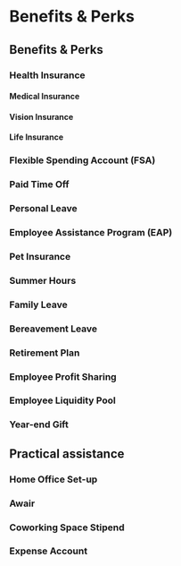# Benefits & Perks

## Benefits & Perks

### Health Insurance

#### Medical Insurance

#### Vision Insurance

#### Life Insurance

### Flexible Spending Account \(FSA\)

### Paid Time Off

### Personal Leave

### Employee Assistance Program \(EAP\)

### Pet Insurance

### Summer Hours

### Family Leave

### Bereavement Leave

### Retirement Plan

### Employee Profit Sharing

### Employee Liquidity Pool

### Year-end Gift

## Practical assistance

### Home Office Set-up

### Awair

### Coworking Space Stipend

### Expense Account

